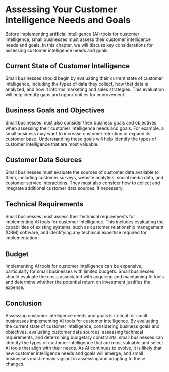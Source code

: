 Assessing Your Customer Intelligence Needs and Goals
========================================================================================================================================

Before implementing artificial intelligence (AI) tools for customer intelligence, small businesses must assess their customer intelligence needs and goals. In this chapter, we will discuss key considerations for assessing customer intelligence needs and goals.

Current State of Customer Intelligence
--------------------------------------

Small businesses should begin by evaluating their current state of customer intelligence, including the types of data they collect, how that data is analyzed, and how it informs marketing and sales strategies. This evaluation will help identify gaps and opportunities for improvement.

Business Goals and Objectives
-----------------------------

Small businesses must also consider their business goals and objectives when assessing their customer intelligence needs and goals. For example, a small business may want to increase customer retention or expand its customer base. Understanding these goals will help identify the types of customer intelligence that are most valuable.

Customer Data Sources
---------------------

Small businesses must evaluate the sources of customer data available to them, including customer surveys, website analytics, social media data, and customer service interactions. They must also consider how to collect and integrate additional customer data sources, if necessary.

Technical Requirements
----------------------

Small businesses must assess their technical requirements for implementing AI tools for customer intelligence. This includes evaluating the capabilities of existing systems, such as customer relationship management (CRM) software, and identifying any technical expertise required for implementation.

Budget
------

Implementing AI tools for customer intelligence can be expensive, particularly for small businesses with limited budgets. Small businesses should evaluate the costs associated with acquiring and maintaining AI tools and determine whether the potential return on investment justifies the expense.

Conclusion
----------

Assessing customer intelligence needs and goals is critical for small businesses implementing AI tools for customer intelligence. By evaluating the current state of customer intelligence, considering business goals and objectives, evaluating customer data sources, assessing technical requirements, and determining budgetary constraints, small businesses can identify the types of customer intelligence that are most valuable and select AI tools that align with their needs. As AI continues to evolve, it is likely that new customer intelligence needs and goals will emerge, and small businesses must remain vigilant in assessing and adapting to these changes.
